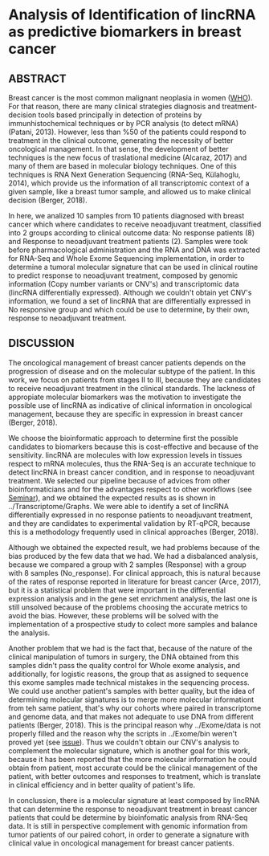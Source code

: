 # Analysis of Identification of lincRNA as predictive biomarkers in breast cancer

## ABSTRACT

Breast cancer is the most common malignant neoplasia in women ([WHO](https://www.who.int/cancer/prevention/diagnosis-screening/breast-cancer/en/)). 
For that reason, there are many clinical strategies diagnosis and treatment-decision tools based principally in detection of proteins by 
immunhistochemical techniques or by PCR analysis (to detect mRNA) (Patani, 2013). However, less than %50 of the patients could respond to 
treatment in the clinical outcome, generating the necessity of better oncological management. In that sense, the development of better techniques is the new focus of traslational medicine (Alcaraz, 2017) and many of them are based in molecular biology techniques. One of this techniques is RNA Next Generation Sequencing
(RNA-Seq, Külahoglu, 2014), which provide us the information of all transcriptomic context of a given sample, like a breast tumor sample, 
and allowed us to make clinical decision (Berger, 2018).

In here, we analized 10 samples from 10 patients diagnosed with breast cancer which where candidates to receive neoadjuvant treatment, 
classified into 2 groups according to clinical outcome data: No response patients (8) and Response to neoadjuvant treatment patients (2). 
Samples were took before pharmacological administration and the RNA and DNA was extracted for RNA-Seq and Whole Exome Sequencing 
implementation, in order to determine a tumoral molecular signature that can be used in clinical routine to predict response to neoadjuvant 
treatment, composed by genomic information (Copy number variants or CNV's) and transcriptomic data (lincRNA differentially expressed). Although 
we couldn't obtain yet CNV's information, we found a set of lincRNA that are differentially expressed in No responsive group and which
could be use to determine, by their own, response to neoadjuvant treatment.

## DISCUSSION

The oncological management of breast cancer patients depends on the progression of disease and on the molecular subtype of the patient. In this work, we focus on patients from stages II to III, because they are candidates to receive neoadjuvant treatment in the clinical standards. The lackness of appropiate molecular biomarkers was the motivation to investigate the possible use of lincRNA as indicative of clinical information in oncological management, because they are specific in expression in breast cancer (Berger, 2018).

We choose the bioinformatic approach to determine first the possible candidates to biomarkers because this is cost-effective and because of the sensitivity. lincRNA are molecules with low expression levels in tissues respect to mRNA molecules, thus the RNA-Seq is an accurate technique to detect lincRNA in breast cancer condition, and in response to neoadjuvant treatment. We selected our pipeline because of advices from other bioinformaticians and for the advantages respect to other workflows (see [Seminar](https://github.com/LauraMCE/lncRNA_BC/blob/master/STB/METHODOLOGICAL_SEMINAR_STAR_ALIGNER.md)), and we obtained the expected results as is shown in ../Transcriptome/Graphs. We were able to identify a set of lincRNA differentially expressed in no response patients to neoadjuvant treatment, and they are candidates to experimental validation by RT-qPCR, because this is a methodology frequently used in clinical approaches (Berger, 2018).

Although we obtained the expected result, we had problems because of the bias produced by the few data that we had. We had a disbalanced analysis, because we compared a group with 2 samples (Response) with a group with 8 samples (No_response). For clinical approach, this is natural because of the rates of response reported in literature for breast cancer (Arce, 2017), but it is a statistical problem that were important in the differential expression analysis and in the gene set enrichment analysis, the last one is still unsolved because of the problems choosing the accurate metrics to avoid the bias. However, these problems will be solved with the implementation of a prospective study to colect more samples and balance the analysis.

Another problem that we had is the fact that, because of the nature of the clinical manipulation of tumors in surgery, the DNA obtained from this samples didn't pass the quality control for Whole exome analysis, and additionally, for logistic reasons, the group that as assigned to sequence this exome samples made technical mistakes in the sequencing process. We could use another patient's samples with better quality, but the idea of determining molecular signatures is to merge more molecular informationt from teh same patient, that's why our cohorts where paired in transcriptome and genome data, and that makes not adequate to use DNA from different patients (Berger, 2018). This is the principal reason why ../Exome/data is not properly filled and the reason why the scripts in ../Exome/bin weren't proved yet (see [issue](https://github.com/LauraMCE/lncRNA_BC/issues/26#issue-517289033)). Thus we couldn't obtain our CNV's analysis to complement the molecular signature, which is another goal for this work, because it has been reported that the more molecular information he could obtain from patient, most accurate could be the clinical management of the patient, with better outcomes and responses to treatment, which is translate in clinical efficiency and in better quality of patient's life.

In conclussion, there is a molecular signature at least composed by lincRNA that can determine the response to neoadjuvant treatment in breast cancer patients that could be determine by bioinfomatic analysis from RNA-Seq data. It is still in perspective complement with genomic information from tumor patients of our paired cohort, in order to generate a signature with clinical value in oncological management for breast cancer patients.
